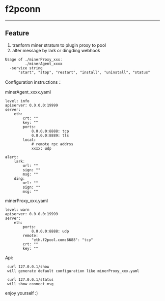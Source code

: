 # f2pconn
------
## Feature

1. tranform  miner stratum to plugin proxy to pool
2. alter message by lark or dingding webhook
```
Usage of ./minerProxy_xxx:
         ./minerAgent_xxxx
  -service string
      "start", "stop", "restart", "install", "uninstall", "status"
```
Configuration instructions：

minerAgent_xxxx.yaml   
```
level: info
apiserver: 0.0.0.0:19999
server:
    eth:
        crt: ""
        key: ""
        ports:
            0.0.0.0:8888: tcp
            0.0.0.0:8889: tls
        local:
            # remote rpc addrss
            xxxx: udp
        
alert: 
    lark:
        url: ""
        sign: ""
        msg: ""
    ding:
        url: ""
        sign: ""
        msg: ""           
```

minerProxy_xxx.yaml  
```
level: warn
apiserver: 0.0.0.0:19999
server:
    eth:
        ports:
            0.0.0.0:8888: udp
        remote: 
            "eth.f2pool.com:6688": "tcp"
        crt: ""
        key: ""
```

Api:
```
 curl 127.0.0.1/show 
 will generate default configuration like minerProxy_xxx.yaml

 curl 127.0.0.1/status
 will show connect msg
```
enjoy yourself :)
 
